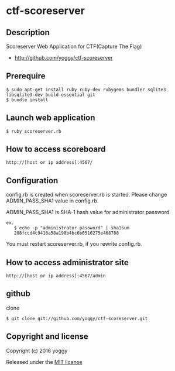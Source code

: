 ctf-scoreserver
====

Description
----
Scoreserver Web Application for CTF(Capture The Flag)

  - http://github.com/yoggy/ctf-scoreserver

Prerequire
----

    $ sudo apt-get install ruby ruby-dev rubygems bundler sqlite3 libsqlite3-dev build-essential git
    $ bundle install

Launch web application
----

    $ ruby scoreserver.rb

How to access scoreboard
----

    http://[host or ip address]:4567/

Configuration
----
config.rb is created when scoreserver.rb is started.
Please change ADMIN_PASS_SHA1 value in config.rb.

ADMIN_PASS_SHA1 is SHA-1 hash value for administrator password 

    ex. 
       $ echo -p "administrator password" | sha1sum
       208fccd4c9416a58a198b4bc6b0516275e468788
    

You must restart scoreserver.rb, if you rewrite config.rb.

How to access administrator site
----

    http://[host or ip address]:4567/admin

github
----
clone 

    $ git clone git://github.com/yoggy/ctf-scoreserver.git

Copyright and license
----
Copyright (c) 2016 yoggy

Released under the [MIT license](LICENSE.txt)

